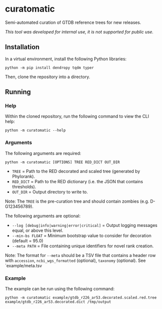 # curatomatic

Semi-automated curation of GTDB reference trees for new releases.

_This tool was developed for internal use, it is not supported for public use._

## Installation

In a virtual environment, install the following Python libraries:

```shell
python -m pip install dendropy tqdm typer
```

Then, clone the repository into a directory.

## Running

### Help

Within the cloned repository, run the following command to view the CLI help:

```shell
python -m curatomatic --help
```

### Arguments

The following arguments are required:

```shell
python -m curatomatic [OPTIONS] TREE RED_DICT OUT_DIR          
```

- `TREE` = Path to the RED decorated and scaled tree (generated by Phylorank).
- `RED_DICT` = Path to the RED dictionary (i.e. the JSON that contains thresholds).
- `OUT_DIR` = Output directory to write to.

Note: The `TREE` is the pre-curation tree and should contain zombies (e.g. D-G123456789).

The following arguments are optional:

- `--log [debug|info|warning|error|critical]` = Output logging messages equal, or above this level.
- `--min-bs FLOAT` = Minimum bootstrap value to consider for decoration (default = 95.0)
- `--meta PATH` = File containing unique identifiers for novel rank creation.

Note: The format for `--meta` should be a TSV file that contains a header row with `accession`, `ncbi_wgs_formatted` (optional), `taxonomy` (optional).
See `example/meta.tsv

### Example

The example can be run using the following command:

```shell
python -m curatomatic example/gtdb_r226_ar53.decorated.scaled.red.tree example/gtdb_r226_ar53.decorated.dict /tmp/output
```

